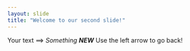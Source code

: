```yaml
---
layout: slide
title: "Welcome to our second slide!"
---
```

Your text ==> *Something **NEW***
Use the left arrow to go back!
